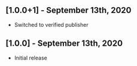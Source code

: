 ## [1.0.0+1] - September 13th, 2020

* Switched to verified publisher


## [1.0.0] - September 13th, 2020

* Initial release
